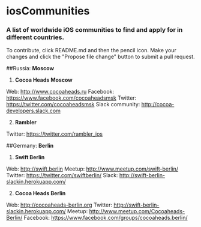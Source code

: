 # iosCommunities
### A list of worldwide iOS communities to find and apply for in different countries.

To contribute, click README.md and then the pencil icon. Make your changes and click the "Propose file change" button to submit a pull request.

##Russia:
**Moscow**

1. **Cocoa Heads Moscow**

Web: http://www.cocoaheads.ru
Facebook: https://www.facebook.com/cocoaheadsmsk
Twitter: https://twitter.com/cocoaheadsmsk
Slack community: http://cocoa-developers.slack.com

2. **Rambler**

Twitter: https://twitter.com/rambler_ios


##Germany:
**Berlin**

1. **Swift Berlin**

Web: http://swift.berlin
Meetup: http://www.meetup.com/swift-berlin/
Twitter: https://twitter.com/swiftberlin/
Slack: http://swift-berlin-slackin.herokuapp.com/

2. **Cocoa Heads Berlin**

Web: http://cocoaheads-berlin.org
Twitter: http://swift-berlin-slackin.herokuapp.com/
Meetup: http://www.meetup.com/Cocoaheads-Berlin/
Facebook: https://www.facebook.com/groups/cocoaheads.berlin/
